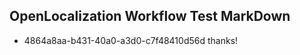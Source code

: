## OpenLocalization Workflow Test MarkDown
* 4864a8aa-b431-40a0-a3d0-c7f48410d56d thanks!

<!--HONumber=Sep16_HO1-->



